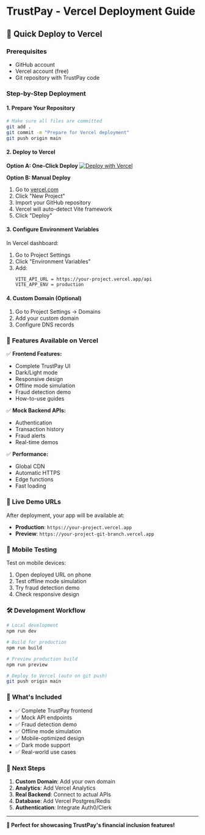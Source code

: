 # TrustPay - Vercel Deployment Guide

## 🚀 Quick Deploy to Vercel

### Prerequisites
- GitHub account
- Vercel account (free)
- Git repository with TrustPay code

### Step-by-Step Deployment

#### 1. **Prepare Your Repository**
```bash
# Make sure all files are committed
git add .
git commit -m "Prepare for Vercel deployment"
git push origin main
```

#### 2. **Deploy to Vercel**

**Option A: One-Click Deploy**
[![Deploy with Vercel](https://vercel.com/button)](https://vercel.com/new/clone?repository-url=https://github.com/yourusername/trustpay)

**Option B: Manual Deploy**
1. Go to [vercel.com](https://vercel.com)
2. Click "New Project"
3. Import your GitHub repository
4. Vercel will auto-detect Vite framework
5. Click "Deploy"

#### 3. **Configure Environment Variables**
In Vercel dashboard:
1. Go to Project Settings
2. Click "Environment Variables"
3. Add:
   ```
   VITE_API_URL = https://your-project.vercel.app/api
   VITE_APP_ENV = production
   ```

#### 4. **Custom Domain (Optional)**
1. Go to Project Settings → Domains
2. Add your custom domain
3. Configure DNS records

### 🌟 **Features Available on Vercel**

✅ **Frontend Features:**
- Complete TrustPay UI
- Dark/Light mode
- Responsive design
- Offline mode simulation
- Fraud detection demo
- How-to-use guides

✅ **Mock Backend APIs:**
- Authentication
- Transaction history
- Fraud alerts
- Real-time demos

✅ **Performance:**
- Global CDN
- Automatic HTTPS
- Edge functions
- Fast loading

### 🔗 **Live Demo URLs**

After deployment, your app will be available at:
- **Production**: `https://your-project.vercel.app`
- **Preview**: `https://your-project-git-branch.vercel.app`

### 📱 **Mobile Testing**

Test on mobile devices:
1. Open deployed URL on phone
2. Test offline mode simulation
3. Try fraud detection demo
4. Check responsive design

### 🛠️ **Development Workflow**

```bash
# Local development
npm run dev

# Build for production
npm run build

# Preview production build
npm run preview

# Deploy to Vercel (auto on git push)
git push origin main
```

### 🎯 **What's Included**

- ✅ Complete TrustPay frontend
- ✅ Mock API endpoints
- ✅ Fraud detection demo
- ✅ Offline mode simulation
- ✅ Mobile-optimized design
- ✅ Dark mode support
- ✅ Real-world use cases

### 🚀 **Next Steps**

1. **Custom Domain**: Add your own domain
2. **Analytics**: Add Vercel Analytics
3. **Real Backend**: Connect to actual APIs
4. **Database**: Add Vercel Postgres/Redis
5. **Authentication**: Integrate Auth0/Clerk

---

**🌟 Perfect for showcasing TrustPay's financial inclusion features!**